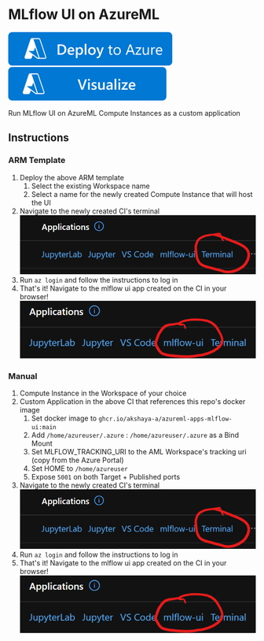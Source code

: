 # MLflow UI on AzureML

[![Deploy To Azure](https://raw.githubusercontent.com/Azure/azure-quickstart-templates/master/1-CONTRIBUTION-GUIDE/images/deploytoazure.svg?sanitize=true)](https://portal.azure.com/#create/Microsoft.Template/uri/https%3A%2F%2Fraw.githubusercontent.com%2Fakshaya-a%2Fazureml-apps%2Fmain%2Fmlflow-ui%2Fdeploy-ci.json)
[![Visualize](https://raw.githubusercontent.com/Azure/azure-quickstart-templates/master/1-CONTRIBUTION-GUIDE/images/visualizebutton.svg?sanitize=true)](http://armviz.io/#/?load=https%3A%2F%2Fraw.githubusercontent.com%2Fakshaya-a%2Fazureml-apps%2Fmain%2Fmlflow-ui%2Fdeploy-ci.json)

Run MLflow UI on AzureML Compute Instances as a custom application

## Instructions

### ARM Template

1. Deploy the above ARM template
   1. Select the existing Workspace name
   1. Select a name for the newly created Compute Instance that will host the UI
1. Navigate to the newly created CI's terminal
   ![login](./images/terminal-for-az-login.png)
1. Run `az login` and follow the instructions to log in
1. That's it! Navigate to the mlflow ui app created on the CI in your browser!
   ![ui](./images/mlflow-ui-link.png)

### Manual

1. Compute Instance in the Workspace of your choice
1. Custom Application in the above CI that references this repo's docker image
   1. Set docker image to `ghcr.io/akshaya-a/azureml-apps-mlflow-ui:main`
   1. Add `/home/azureuser/.azure` : `/home/azureuser/.azure` as a Bind Mount
   1. Set MLFLOW_TRACKING_URI to the AML Workspace's tracking uri (copy from the Azure Portal)
   1. Set HOME to `/home/azureuser`
   1. Expose `5001` on both Target + Published ports
1. Navigate to the newly created CI's terminal
   ![login](./images/terminal-for-az-login.png)
1. Run `az login` and follow the instructions to log in
1. That's it! Navigate to the mlflow ui app created on the CI in your browser!
   ![ui](./images/mlflow-ui-link.png)

